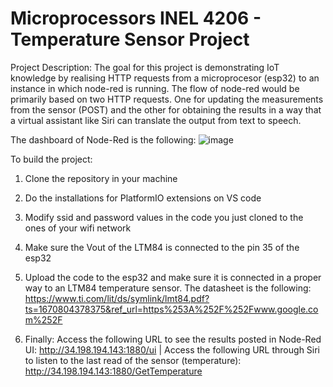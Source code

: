 # Microprocessors INEL 4206 - Temperature Sensor Project

Project Description: 
The goal for this project is demonstrating IoT knowledge by realising HTTP requests from a microprocesor (esp32) to an instance in which node-red is running. The flow of node-red would be primarily based on two HTTP requests. One for updating the measurements from the sensor (POST) and the other for obtaining the results in a way that a virtual assistant like Siri can translate the output from text to speech.

The dashboard of Node-Red is the following:
![image](https://user-images.githubusercontent.com/70215217/207150785-0f14ebe0-07dd-4364-903a-ec966d68b22c.png)

To build the project:
1. Clone the repository in your machine

2. Do the installations for PlatformIO extensions on VS code

3. Modify ssid and password values in the code you just cloned to the ones of your wifi network

4. Make sure the Vout of the LTM84 is connected to the pin 35 of the esp32

5. Upload the code to the esp32 and make sure it is connected in a proper way to an LTM84 temperature sensor. The datasheet is the following: https://www.ti.com/lit/ds/symlink/lmt84.pdf?ts=1670804378375&ref_url=https%253A%252F%252Fwww.google.com%252F

6. Finally: Access the following URL to see the results posted in Node-Red UI: http://34.198.194.143:1880/ui | Access the following URL through Siri to listen to the last read of the sensor (temperature): http://34.198.194.143:1880/GetTemperature


